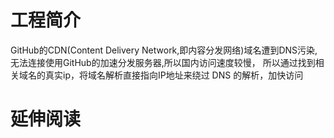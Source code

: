 # 工程简介
GitHub的CDN(Content Delivery Network,即内容分发网络)域名遭到DNS污染,无法连接使用GitHub的加速分发服务器,所以国内访问速度较慢，
所以通过找到相关域名的真实ip，将域名解析直接指向IP地址来绕过 DNS 的解析，加快访问
# 延伸阅读

